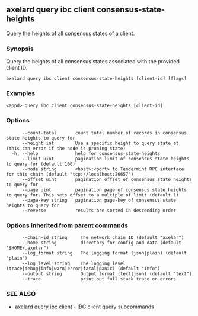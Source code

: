 ## axelard query ibc client consensus-state-heights

Query the heights of all consensus states of a client.

### Synopsis

Query the heights of all consensus states associated with the provided client ID.

```
axelard query ibc client consensus-state-heights [client-id] [flags]
```

### Examples

```
<appd> query ibc client consensus-state-heights [client-id]
```

### Options

```
      --count-total       count total number of records in consensus state heights to query for
      --height int        Use a specific height to query state at (this can error if the node is pruning state)
  -h, --help              help for consensus-state-heights
      --limit uint        pagination limit of consensus state heights to query for (default 100)
      --node string       <host>:<port> to Tendermint RPC interface for this chain (default "tcp://localhost:26657")
      --offset uint       pagination offset of consensus state heights to query for
      --page uint         pagination page of consensus state heights to query for. This sets offset to a multiple of limit (default 1)
      --page-key string   pagination page-key of consensus state heights to query for
      --reverse           results are sorted in descending order
```

### Options inherited from parent commands

```
      --chain-id string     The network chain ID (default "axelar")
      --home string         directory for config and data (default "$HOME/.axelar")
      --log_format string   The logging format (json|plain) (default "plain")
      --log_level string    The logging level (trace|debug|info|warn|error|fatal|panic) (default "info")
      --output string       Output format (text|json) (default "text")
      --trace               print out full stack trace on errors
```

### SEE ALSO

- [axelard query ibc client](/cli-docs/v0_27_0/axelard_query_ibc_client) - IBC client query subcommands
